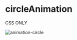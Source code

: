 # circleAnimation
CSS ONLY

![animation-circle](https://user-images.githubusercontent.com/97119085/153380022-5f64a429-ec7c-4fbe-98f7-6313590d769f.gif)
